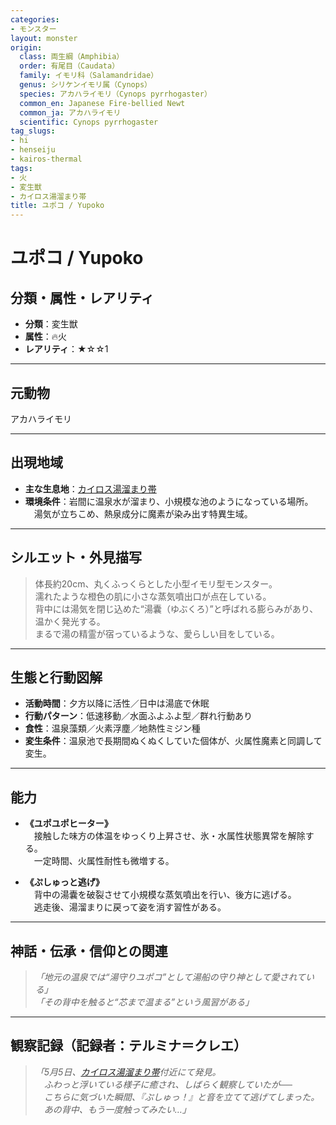 ```yaml
---
categories:
- モンスター
layout: monster
origin:
  class: 両生綱（Amphibia）
  order: 有尾目（Caudata）
  family: イモリ科（Salamandridae）
  genus: シリケンイモリ属（Cynops）
  species: アカハライモリ（Cynops pyrrhogaster）
  common_en: Japanese Fire-bellied Newt
  common_ja: アカハライモリ
  scientific: Cynops pyrrhogaster
tag_slugs:
- hi
- henseiju
- kairos-thermal
tags:
- 火
- 変生獣
- カイロス湯溜まり帯
title: ユポコ / Yupoko
---
```


# ユポコ / Yupoko

## 分類・属性・レアリティ

* **分類**：変生獣  
* **属性**：🔥火  
* **レアリティ**：★☆☆1

---

## 元動物
アカハライモリ

---

## 出現地域

* **主な生息地**：[カイロス湯溜まり帯](../place/kairos_thermal.md)  
* **環境条件**：岩間に温泉水が溜まり、小規模な池のようになっている場所。  
　湯気が立ちこめ、熱泉成分に魔素が染み出す特異生域。

---

## シルエット・外見描写

> 体長約20cm、丸くふっくらとした小型イモリ型モンスター。  
> 濡れたような橙色の肌に小さな蒸気噴出口が点在している。  
> 背中には湯気を閉じ込めた“湯囊（ゆぶくろ）”と呼ばれる膨らみがあり、温かく発光する。  
> まるで湯の精霊が宿っているような、愛らしい目をしている。

---

## 生態と行動図解

* **活動時間**：夕方以降に活性／日中は湯底で休眠  
* **行動パターン**：低速移動／水面ふよふよ型／群れ行動あり  
* **食性**：温泉藻類／火素浮塵／地熱性ミジン種  
* **変生条件**：温泉池で長期間ぬくぬくしていた個体が、火属性魔素と同調して変生。

---

## 能力

* **《ユポユポヒーター》**  
　接触した味方の体温をゆっくり上昇させ、氷・水属性状態異常を解除する。  
　一定時間、火属性耐性も微増する。

* **《ぷしゅっと逃げ》**  
　背中の湯囊を破裂させて小規模な蒸気噴出を行い、後方に逃げる。  
　逃走後、湯溜まりに戻って姿を消す習性がある。

---

## 神話・伝承・信仰との関連

> *「地元の温泉では“湯守りユポコ”として湯船の守り神として愛されている」*  
> *「その背中を触ると“芯まで温まる”という風習がある」*

---

## 観察記録（記録者：テルミナ＝クレエ）

> *「5月5日、[カイロス湯溜まり帯](../place/kairos_thermal.md)付近にて発見。  
　ふわっと浮いている様子に癒され、しばらく観察していたが──  
　こちらに気づいた瞬間、『ぷしゅっ！』と音を立てて逃げてしまった。  
　あの背中、もう一度触ってみたい…」*